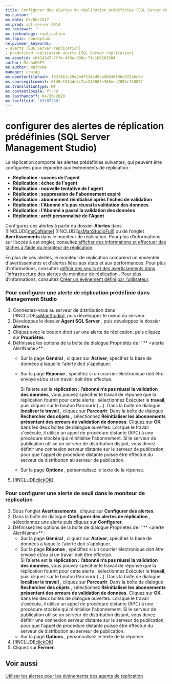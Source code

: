 ```yaml
---
title: Configurer des alertes de réplication prédéfinies (SQL Server Management Studio) | Microsoft Docs
ms.custom: ''
ms.date: 03/06/2017
ms.prod: sql-server-2014
ms.reviewer: ''
ms.technology: replication
ms.topic: conceptual
helpviewer_keywords:
- alerts [SQL Server replication]
- predefined replication alerts [SQL Server replication]
ms.assetid: c0414147-7ffe-4f9a-908c-71c1b5201584
author: MashaMSFT
ms.author: mathoma
manager: craigg
ms.openlocfilehash: 103f461c29e2bd7534ad5cb96836f06c972a6c5e
ms.sourcegitcommit: 6fd8c1914de4c7ac24900fe388ecc7883c740077
ms.translationtype: MT
ms.contentlocale: fr-FR
ms.lasthandoff: 04/26/2020
ms.locfileid: "63187260"
---
```

# <a name="configure-predefined-replication-alerts-sql-server-management-studio"></a>configurer des alertes de réplication prédéfinies (SQL Server Management Studio)
  La réplication comporte les alertes prédéfinies suivantes, qui peuvent être configurées pour répondre aux événements de réplication :  
  
-   **Réplication : succès de l'agent**    
-   **Réplication : échec de l'agent**    
-   **Réplication : nouvelle tentative de l'agent**    
-   **Réplication : suppression de l'abonnement expiré**    
-   **Réplication : abonnement réinitialisé après l'échec de validation**    
-   **Réplication : l'Abonné n'a pas réussi la validation des données**    
-   **Réplication : l'Abonné a passé la validation des données**    
-   **Réplication : arrêt personnalisé de l'Agent**  
  
 Configurez ces alertes à partir du dossier **Alertes** dans [!INCLUDE[msCoName](../../../includes/msconame-md.md)] [!INCLUDE[ssManStudioFull](../../../includes/ssmanstudiofull-md.md)] ou de l’onglet **Avertissements** dans le moniteur de réplication. Pour plus d’informations sur l’accès à cet onglet, consultez [afficher des informations et effectuer des tâches à l’aide du moniteur de réplication](../monitor/view-information-and-perform-tasks-replication-monitor.md).  
  
 En plus de ces alertes, le moniteur de réplication comprend un ensemble d'avertissements et d'alertes liées aux états et aux performances. Pour plus d’informations, consultez [définir des seuils et des avertissements dans l’infrastructure des alertes du moniteur de réplication](../monitor/set-thresholds-and-warnings-in-replication-monitor.md) . Pour plus d’informations, consultez [Créer un événement défini par l’utilisateur](../../../ssms/agent/create-a-user-defined-event.md).  
  
### <a name="to-configure-a-predefined-replication-alert-in-management-studio"></a>Pour configurer une alerte de réplication prédéfinie dans Management Studio  
  
1.  Connectez-vous au serveur de distribution dans [!INCLUDE[ssManStudio](../../../includes/ssmanstudio-md.md)], puis développez le nœud du serveur.    
2.  Développez le dossier **Agent SQL Server** , puis développez le dossier **Alertes** .    
3.  Cliquez avec le bouton droit sur une alerte de réplication, puis cliquez sur **Propriétés**.    
4.  Définissez les options de la boîte de dialogue Propriétés de l' ** \<alerte AlertName>** :    
    -   Sur la page **Général** , cliquez sur **Activer**; spécifiez la base de données à laquelle l'alerte doit s'appliquer.    
    -   Sur la page **Réponse** , spécifiez si un courrier électronique doit être envoyé et/ou si un travail doit être effectué.  
  
         Si l’alerte est la **réplication : l’abonné n’a pas réussi la validation des données**, vous pouvez spécifier le travail de réponse que la réplication fournit pour cette alerte : sélectionnez Exécuter le **travail**, puis cliquez sur le bouton Parcourir (**...**). Dans la boîte de dialogue **localiser le travail** , cliquez sur **Parcourir**. Dans la boîte de dialogue **Rechercher des objets** , sélectionnez **Réinitialiser les abonnements présentant des erreurs de validation de données**. Cliquez sur **OK** dans les deux boîtes de dialogue ouvertes. Lorsque le travail s'exécute, il utilise un appel de procédure distante (RPC) à une procédure stockée qui réinitialise l'abonnement. Si le serveur de publication utilise un serveur de distribution distant, vous devez définir une connexion serveur distante sur le serveur de publication, pour que l'appel de procédure distante puisse être effectué du serveur de distribution au serveur de publication.   
    -   Sur la page **Options** , personnalisez le texte de la réponse.    
5.  [!INCLUDE[clickOK](../../../includes/clickok-md.md)]  
  
### <a name="to-configure-an-alert-for-a-threshold-in-replication-monitor"></a>Pour configurer une alerte de seuil dans le moniteur de réplication  
  
1.  Sous l'onglet **Avertissements** , cliquez sur **Configurer des alertes**.    
2.  Dans la boîte de dialogue **Configurer des alertes de réplication** , sélectionnez une alerte puis cliquez sur **Configurer**.    
3.  Définissez les options de la boîte de dialogue Propriétés de l' ** \<alerte AlertName>** :    
    -   Sur la page **Général** , cliquez sur **Activer**; spécifiez la base de données à laquelle l'alerte doit s'appliquer.    
    -   Sur la page **Réponse** , spécifiez si un courrier électronique doit être envoyé et/ou si un travail doit être effectué.    
         Si l’alerte est la **réplication : l’abonné n’a pas réussi la validation des données**, vous pouvez spécifier le travail de réponse que la réplication fournit pour cette alerte : sélectionnez Exécuter le **travail**, puis cliquez sur le bouton Parcourir (**...**). Dans la boîte de dialogue **localiser le travail** , cliquez sur **Parcourir**. Dans la boîte de dialogue **Rechercher des objets** , sélectionnez **Réinitialiser les abonnements présentant des erreurs de validation de données**. Cliquez sur **OK** dans les deux boîtes de dialogue ouvertes. Lorsque le travail s'exécute, il utilise un appel de procédure distante (RPC) à une procédure stockée qui réinitialise l'abonnement. Si le serveur de publication utilise un serveur de distribution distant, vous devez définir une connexion serveur distante sur le serveur de publication, pour que l'appel de procédure distante puisse être effectué du serveur de distribution au serveur de publication.   
    -   Sur la page **Options** , personnalisez le texte de la réponse.    
4.  [!INCLUDE[clickOK](../../../includes/clickok-md.md)]    
5.  Cliquez sur **Fermer**.  
  
## <a name="see-also"></a>Voir aussi  
 [Utiliser les alertes pour les événements des agents de réplication](../agents/use-alerts-for-replication-agent-events.md)  
  
  
